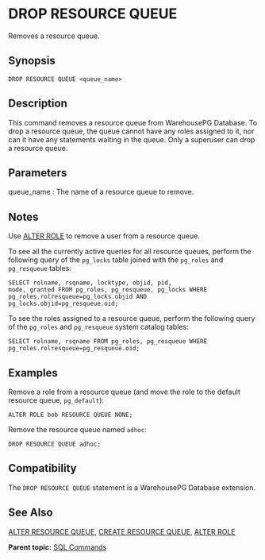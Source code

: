 # DROP RESOURCE QUEUE 

Removes a resource queue.

## <a id="section2"></a>Synopsis 

``` {#sql_command_synopsis}
DROP RESOURCE QUEUE <queue_name>
```

## <a id="section3"></a>Description 

This command removes a resource queue from WarehousePG Database. To drop a resource queue, the queue cannot have any roles assigned to it, nor can it have any statements waiting in the queue. Only a superuser can drop a resource queue.

## <a id="section4"></a>Parameters 

queue\_name
:   The name of a resource queue to remove.

## <a id="section5"></a>Notes 

Use [ALTER ROLE](ALTER_ROLE.html) to remove a user from a resource queue.

To see all the currently active queries for all resource queues, perform the following query of the `pg_locks` table joined with the `pg_roles` and `pg_resqueue` tables:

```
SELECT rolname, rsqname, locktype, objid, pid, 
mode, granted FROM pg_roles, pg_resqueue, pg_locks WHERE 
pg_roles.rolresqueue=pg_locks.objid AND 
pg_locks.objid=pg_resqueue.oid;
```

To see the roles assigned to a resource queue, perform the following query of the `pg_roles` and `pg_resqueue` system catalog tables:

```
SELECT rolname, rsqname FROM pg_roles, pg_resqueue WHERE 
pg_roles.rolresqueue=pg_resqueue.oid;
```

## <a id="section6"></a>Examples 

Remove a role from a resource queue \(and move the role to the default resource queue, `pg_default`\):

```
ALTER ROLE bob RESOURCE QUEUE NONE;
```

Remove the resource queue named `adhoc`:

```
DROP RESOURCE QUEUE adhoc;
```

## <a id="section7"></a>Compatibility 

The `DROP RESOURCE QUEUE` statement is a WarehousePG Database extension.

## <a id="section8"></a>See Also 

[ALTER RESOURCE QUEUE](ALTER_RESOURCE_QUEUE.html), [CREATE RESOURCE QUEUE](CREATE_RESOURCE_QUEUE.html), [ALTER ROLE](ALTER_ROLE.html)

**Parent topic:** [SQL Commands](../sql_commands/sql_ref.html)

